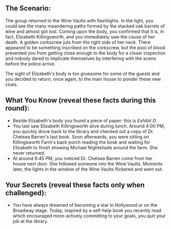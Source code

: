 ## The Scenario:

The group returned to the Wine Vaults with flashlights. In the light, you could see the many meandering paths formed by the stacked oak barrels of wine and almost got lost. Coming upon the body, you confirmed that it is, in fact, Elizabeth Killingsworth, and you immediately saw the cause of her death. A golden corkscrew juts from the right side of her neck. There appeared to be something inscribed on the corkscrew, but the pool of blood prevented you from getting close enough to the body for a closer inspection and nobody dared to implicate themselves by interfering with the scene before the police arrive.

The sight of Elizabeth's body is too gruesome for some of the guests and you decided to return, once again, to the main house to ponder these new clues.

## What You Know (reveal these facts during this round):

- Beside Elizabeth's body you found a piece of paper: this is *Exhibit D*.
- You last saw Elizabeth Killingsworth alive during lunch. Around 4:00 PM, you quickly drove back to the library and checked out a copy of Dr. Chelsea Barren's last book. Soon afterwards, you were sitting on Killingsworth Farm's back porch reading the book and waiting for Elizabeth to finish showing Michael Nightshade around the farm. She never returned.
- At around 6:45 PM, you noticed Dr. Chelsea Barren come from her house next door. She followed someone into the Wine Vaults. Moments later, the lights in the window of the Wine Vaults flickered and went out.

## Your Secrets (reveal these facts only when challenged):

- You have always dreamed of becoming a star in Hollywood or on the Broadway stage. Today, inspired by a self-help book you recently read which encouraged more-actively committing to your goals, you quit your job at the library.
